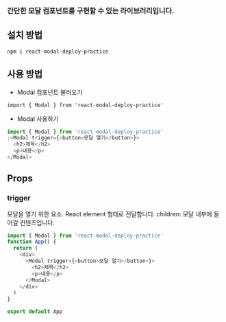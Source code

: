 ### 간단한 모달 컴포넌트를 구현할 수 있는 라이브러리입니다.

## 설치 방법

`npm i react-modal-deploy-practice`

## 사용 방법

- Modal 컴포넌트 불러오기

`import { Modal } from 'react-modal-deploy-practice'`

- Modal 사용하기

```js
import { Modal } from 'react-modal-deploy-practice'
;<Modal trigger={<button>모달 열기</button>}>
  <h2>제목</h2>
  <p>내용</p>
</Modal>
```

## Props

### trigger

모달을 열기 위한 요소. React element 형태로 전달합니다. children: 모달 내부에 들어갈 컨텐츠입니다.

```js
import { Modal } from 'react-modal-deploy-practice'
function App() {
  return (
    <div>
      <Modal trigger={<button>모달 열기</button>}>
        <h2>제목</h2>
        <p>내용</p>
      </Modal>
    </div>
  )
}

export default App
```
